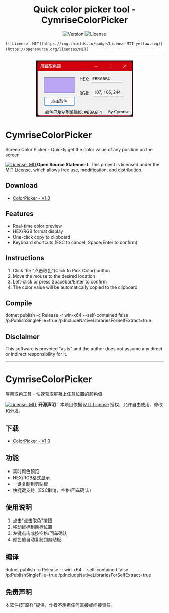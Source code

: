 <h1 align="center">Quick color picker tool - CymriseColorPicker</h1>

<p align="center">
	<img alt="Version" src="https://img.shields.io/badge/Version-V1.0-blue?style=flat-square"> <span></span> <img alt="License" src="https://img.shields.io/badge/License-MIT-%23DAB226?style=flat-square&link=https%3A%2F%2Fopensource.org%2Flicenses%2FMIT"> 
	
	[![License: MIT](https://img.shields.io/badge/License-MIT-yellow.svg)](https://opensource.org/licenses/MIT)
</p>

-------

<p align="center">
	<img src="/screenshot.png?cachefix" />
</p>

# CymriseColorPicker
Screen Color Picker - Quickly get the color value of any position on the screen


[![License: MIT](https://img.shields.io/badge/License-MIT-yellow.svg)](https://opensource.org/licenses/MIT)**Open Source Statement**: This project is licensed under the [MIT License](LICENSE), which allows free use, modification, and distribution.

## Download
- [ColorPicker - V1.0](https://github.com/BearCubConstellation/QuickColorPickerTool-CymriseColorPicker/releases/download/ColorPicker/CymriseColorPicker.zip)

## Features
- Real-time color preview
- HEX/RGB format display
- One-click copy to clipboard
- Keyboard shortcuts (ESC to cancel, Space/Enter to confirm)

## Instructions
1. Click the "点击取色"(Click to Pick Color) button
2. Move the mouse to the desired location
3. Left-click or press Spacebar/Enter to confirm
4. The color value will be automatically copied to the clipboard

## Compile
dotnet publish -c Release -r win-x64 --self-contained false /p:PublishSingleFile=true /p:IncludeNativeLibrariesForSelfExtract=true

## Disclaimer
This software is provided "as is" and the author does not assume any direct or indirect responsibility for it.

___________________________________________________________________________________________________________________________________________________________
# CymriseColorPicker
屏幕取色工具 - 快速获取屏幕上任意位置的颜色值

[![License: MIT](https://img.shields.io/badge/License-MIT-yellow.svg)](https://opensource.org/licenses/MIT)
**开源声明**：本项目依据 [MIT License](LICENSE) 授权，允许自由使用、修改和分发。

## 下载
- [ColorPicker - V1.0](https://github.com/BearCubConstellation/QuickColorPickerTool-CymriseColorPicker/releases/download/ColorPicker/CymriseColorPicker.zip)

## 功能
- 实时颜色预览
- HEX/RGB格式显示
- 一键复制到剪贴板
- 快捷键支持（ESC取消，空格/回车确认）

## 使用说明
1. 点击"点击取色"按钮
2. 移动鼠标到目标位置
3. 左键点击或按空格/回车确认
4. 颜色值自动复制到剪贴板

## 编译
dotnet publish -c Release -r win-x64 --self-contained false /p:PublishSingleFile=true /p:IncludeNativeLibrariesForSelfExtract=true

## 免责声明
本软件按"原样"提供，作者不承担任何直接或间接责任。
